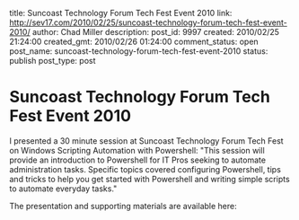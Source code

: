title: Suncoast Technology Forum Tech Fest Event 2010
link: http://sev17.com/2010/02/25/suncoast-technology-forum-tech-fest-event-2010/
author: Chad Miller
description: 
post_id: 9997
created: 2010/02/25 21:24:00
created_gmt: 2010/02/26 01:24:00
comment_status: open
post_name: suncoast-technology-forum-tech-fest-event-2010
status: publish
post_type: post

# Suncoast Technology Forum Tech Fest Event 2010

I presented a 30 minute session at Suncoast Technology Forum Tech Fest on Windows Scripting Automation with Powershell: "This session will provide an introduction to Powershell for IT Pros seeking to automate administration tasks. Specific topics covered configuring Powershell, tips and tricks to help you get started with Powershell and writing simple scripts to automate everyday tasks."

The presentation and supporting materials are available here: